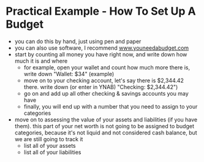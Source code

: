 # Practical Example - How To Set Up A Budget

* you can do this by hand, just using pen and paper
* you can also use software, I recommend www.youneedabudget.com
* start by counting all money you have right now, and write down how much it is and where
  * for example, open your wallet and count how much more there is, write down "Wallet: $34" (example)
  * move on to your checking account, let's say there is $2,344.42 there. write down (or enter in YNAB) "Checking: $2,344.42")
  * go on and add up all other checking & savings accounts you may have
  * finally, you will end up with a number that you need to assign to your categories
* move on to assessing the value of your assets and liabilities (if you have them). this part of your net worth is not going to be assigned to budget categories, because it's not liquid and not considered cash balance, but we are still going to track it
  * list all of your assets
  * list all of your liabilities
